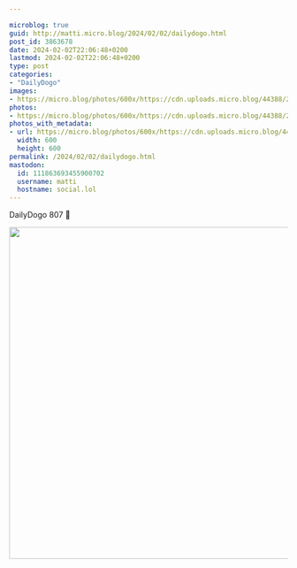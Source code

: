 ```yaml
---

microblog: true
guid: http://matti.micro.blog/2024/02/02/dailydogo.html
post_id: 3863678
date: 2024-02-02T22:06:48+0200
lastmod: 2024-02-02T22:06:48+0200
type: post
categories:
- "DailyDogo"
images:
- https://micro.blog/photos/600x/https://cdn.uploads.micro.blog/44388/2024/5932ae44c2704913b959e0217f504756.jpg
photos:
- https://micro.blog/photos/600x/https://cdn.uploads.micro.blog/44388/2024/5932ae44c2704913b959e0217f504756.jpg
photos_with_metadata:
- url: https://micro.blog/photos/600x/https://cdn.uploads.micro.blog/44388/2024/5932ae44c2704913b959e0217f504756.jpg
  width: 600
  height: 600
permalink: /2024/02/02/dailydogo.html
mastodon:
  id: 111863693455900702
  username: matti
  hostname: social.lol
---
```

DailyDogo 807 🐶

<img src="https://micro.blog/photos/600x/https://blog.martin-haehnel.de/uploads/2024/5932ae44c2704913b959e0217f504756.jpg" width="600" height="600" alt="" />
